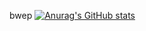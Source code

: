 bwep
[![Anurag's GitHub stats](https://github-readme-stats.vercel.app/api?apriltilde=anuraghazra)](https://github.com/anuraghazra/github-readme-stats)

